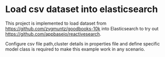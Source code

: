# Load csv dataset into elasticsearch

This project is implemented to load dataset from https://github.com/zygmuntz/goodbooks-10k into Elasticsearch to try out 
https://github.com/appbaseio/reactivesearch.

Configure csv file path,cluster details in properties file and define specific model class is 
required to make this example work in any scenario.

